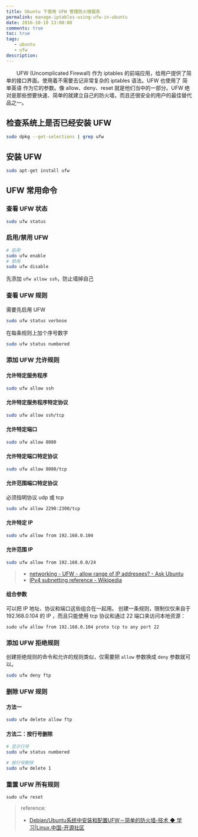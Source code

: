 ```yaml
---
title: Ubuntu 下使用 UFW 管理防火墙服务
permalink: manage-iptables-using-ufw-in-ubuntu
date: 2016-10-10 13:00:00
comments: true
toc: true
tags:
   - ubuntu
   - ufw
description:
---
```


&emsp;&emsp;UFW (Uncomplicated Firewall) 作为 iptables 的前端应用，给用户提供了简单的接口界面。使用着不需要去记非常复杂的 iptables 语法。UFW 也使用了 简单英语 作为它的参数。像 allow、deny、reset 就是他们当中的一部分。UFW 绝对是那些想要快速、简单的就建立自己的防火墙，而且还很安全的用户的最佳替代品之一。
<!-- more -->

## 检查系统上是否已经安装 UFW
``` bash
sudo dpkg --get-selections | grep ufw
```

## 安装 UFW
``` bash
sudo apt-get install ufw
```

## UFW 常用命令
### 查看 UFW 状态
``` bash
sudo ufw status
```

### 启用/禁用 UFW
``` bash
# 启用
sudo ufw enable
# 禁用
sudo ufw disable
```
先添加 `ufw allow ssh`，防止墙掉自己

### 查看 UFW 规则
需要先启用 UFW
``` bash
sudo ufw status verbose
```
在每条规则上加个序号数字
``` bash
sudo ufw status numbered
```

### 添加 UFW 允许规则
#### 允许特定服务程序
``` bash
sudo ufw allow ssh
```

#### 允许特定服务程序特定协议
``` bash
sudo ufw allow ssh/tcp
```

#### 允许特定端口
``` bash
sudo ufw allow 8080
```

#### 允许特定端口特定协议
``` bash
sudo ufw allow 8080/tcp
```

#### 允许范围端口特定协议
必须指明协议 udp 或 tcp
``` bash
sudo ufw allow 2290:2300/tcp
```

#### 允许特定 IP
``` bash
sudo ufw allow from 192.168.0.104
```

#### 允许范围 IP
``` bash
sudo ufw allow from 192.168.0.0/24
```
> - [networking - UFW - allow range of IP addresees? - Ask Ubuntu](https://askubuntu.com/questions/646424/ufw-allow-range-of-ip-addresees)
> - [IPv4 subnetting reference - Wikipedia](https://en.wikipedia.org/wiki/IPv4_subnetting_reference)


#### 组合参数
可以把 IP 地址、协议和端口这些组合在一起用。
创建一条规则，限制仅仅来自于 192.168.0.104 的 IP ，而且只能使用 tcp 协议和通过 22 端口来访问本地资源：
```
sudo ufw allow from 192.168.0.104 proto tcp to any port 22
```

### 添加 UFW 拒绝规则
创建拒绝规则的命令和允许的规则类似，仅需要把 `allow` 参数换成 `deny` 参数就可以。
``` bash
sudo ufw deny ftp
```

### 删除 UFW 规则
#### 方法一
``` bash
sudo ufw delete allow ftp
```

#### 方法二：按行号删除
``` bash
# 显示行号
sudo ufw status numbered
```
``` bash
# 按行号删除
sudo ufw delete 1
```

### 重置 UFW 所有规则
```
sudo ufw reset
```

> reference:
> - [Debian/Ubuntu系统中安装和配置UFW－简单的防火墙-技术 ◆ 学习|Linux.中国-开源社区](https://linux.cn/article-2489-1.html)
